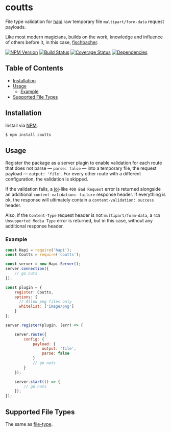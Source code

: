 # coutts
File type validation for [hapi](https://github.com/hapijs/hapi) raw temporary file `multipart/form-data` request payloads.

Like most modern magicians, builds on the work, knowledge and influence of others before it, in this case, [fischbacher](https://github.com/ruiquelhas/fischbacher).

[![NPM Version][fury-img]][fury-url] [![Build Status][travis-img]][travis-url] [![Coverage Status][coveralls-img]][coveralls-url] [![Dependencies][david-img]][david-url]

## Table of Contents
- [Installation](#installation)
- [Usage](#usage)
  - [Example](#example)
- [Supported File Types](#supported-file-types)

## Installation
Install via [NPM](https://www.npmjs.org).

```sh
$ npm install coutts
```

## Usage
Register the package as a server plugin to enable validation for each route that does not parse — `parse: false` — into a temporary file, the request payload — `output: 'file'`. For every other route with a different configuration, the validation is skipped.

If the validation fails, a [joi](https://github.com/hapijs/joi)-like `400 Bad Request` error is returned alongside an additional `content-validation: failure` response header. If everything is ok, the response will ultimately contain a `content-validation: success` header.

Also, if the `Content-Type` request header is not `multipart/form-data`, a `415 Unsupported Media Type` error is returned, but in this case, without any additional response header.

### Example

```js
const Hapi = require('hapi');
const Coutts = require('coutts');

const server = new Hapi.Server();
server.connection({
    // go nuts
});

const plugin = {
    register: Coutts,
    options: {
      // Allow png files only
      whitelist: ['image/png']
    }
};

server.register(plugin, (err) => {

    server.route({
        config: {
            payload: {
                output: 'file',
                parse: false
            }
            // go nuts
        }
    });

    server.start(() => {
        // go nuts
    });
});
```

## Supported File Types
The same as [file-type](https://github.com/sindresorhus/file-type#supported-file-types).

[coveralls-img]: https://coveralls.io/repos/ruiquelhas/coutts/badge.svg
[coveralls-url]: https://coveralls.io/github/ruiquelhas/coutts
[david-img]: https://david-dm.org/ruiquelhas/coutts.svg
[david-url]: https://david-dm.org/ruiquelhas/coutts
[fury-img]: https://badge.fury.io/js/coutts.svg
[fury-url]: https://badge.fury.io/js/coutts
[travis-img]: https://travis-ci.org/ruiquelhas/coutts.svg
[travis-url]: https://travis-ci.org/ruiquelhas/coutts
